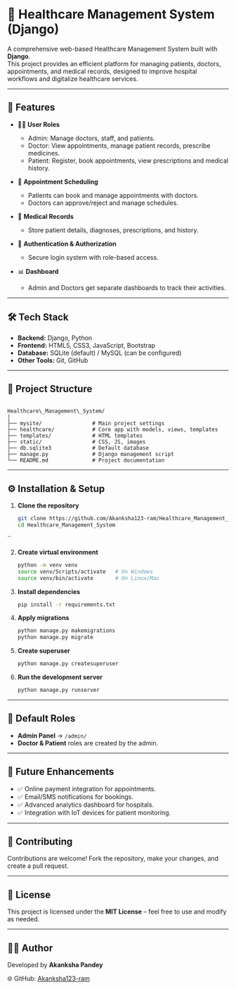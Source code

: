# 🏥 Healthcare Management System (Django)

A comprehensive web-based Healthcare Management System built with **Django**.  
This project provides an efficient platform for managing patients, doctors, appointments, and medical records, designed to improve hospital workflows and digitalize healthcare services.

---

## 🚀 Features

- 👩‍⚕️ **User Roles**
  - Admin: Manage doctors, staff, and patients.
  - Doctor: View appointments, manage patient records, prescribe medicines.
  - Patient: Register, book appointments, view prescriptions and medical history.

- 📅 **Appointment Scheduling**
  - Patients can book and manage appointments with doctors.
  - Doctors can approve/reject and manage schedules.

- 📝 **Medical Records**
  - Store patient details, diagnoses, prescriptions, and history.

- 🔐 **Authentication & Authorization**
  - Secure login system with role-based access.

- 📊 **Dashboard**
  - Admin and Doctors get separate dashboards to track their activities.

---

## 🛠️ Tech Stack

- **Backend:** Django, Python  
- **Frontend:** HTML5, CSS3, JavaScript, Bootstrap  
- **Database:** SQLite (default) / MySQL (can be configured)  
- **Other Tools:** Git, GitHub  

---

## 📂 Project Structure

```

Healthcare\_Management\_System/
│
├── mysite/                # Main project settings
├── healthcare/            # Core app with models, views, templates
├── templates/             # HTML templates
├── static/                # CSS, JS, images
├── db.sqlite3             # Default database
├── manage.py              # Django management script
└── README.md              # Project documentation

```

---

## ⚙️ Installation & Setup

1. **Clone the repository**
   ```bash
   git clone https://github.com/Akanksha123-ram/Healthcare_Management_System.git
   cd Healthcare_Management_System
``

2. **Create virtual environment**

   ```bash
   python -m venv venv
   source venv/Scripts/activate   # On Windows
   source venv/bin/activate       # On Linux/Mac
   ```

3. **Install dependencies**

   ```bash
   pip install -r requirements.txt
   ```

4. **Apply migrations**

   ```bash
   python manage.py makemigrations
   python manage.py migrate
   ```

5. **Create superuser**

   ```bash
   python manage.py createsuperuser
   ```

6. **Run the development server**

   ```bash
   python manage.py runserver
   ```
---

## 🔑 Default Roles

* **Admin Panel** → `/admin/`
* **Doctor & Patient** roles are created by the admin.

---

## 📌 Future Enhancements

* ✅ Online payment integration for appointments.
* ✅ Email/SMS notifications for bookings.
* ✅ Advanced analytics dashboard for hospitals.
* ✅ Integration with IoT devices for patient monitoring.

---

## 🤝 Contributing

Contributions are welcome! Fork the repository, make your changes, and create a pull request.

---

## 📜 License

This project is licensed under the **MIT License** – feel free to use and modify as needed.

---

## 👩‍💻 Author

Developed by **Akanksha Pandey**

🌐 GitHub: [Akanksha123-ram](https://github.com/Akanksha123-ram)
